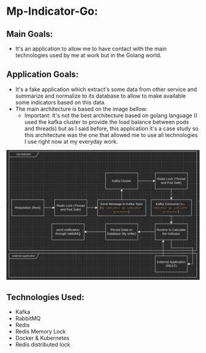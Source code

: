 # Mp-Indicator-Go:

## Main Goals:

- It's an application to allow me to have contact with the main technologies used by me at work but in the Golang world.

## Application Goals:

- It's a fake application which extract's some data from other service and summarize and normalize to its database to
  allow to make available some indicators based on this data.
- The main architecture is based on the image bellow:
    - Important: It's not the best architecture based on golang language (I used the kafka cluster to provide the load
      balance between pods and threads) but as I said before, this application it's a case study so this architecture
      was the one that allowed me to use all technologies I use right now at my everyday work.

![img_1.png](img_1.png)

## Technologies Used:

- Kafka
- RabbitMQ
- Redis
- Redis Memory Lock
- Docker & Kubernetes
- Redis distributed lock
